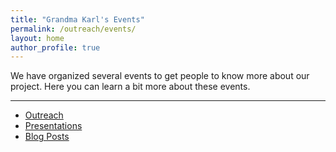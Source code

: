 ```yaml
---
title: "Grandma Karl's Events"
permalink: /outreach/events/
layout: home
author_profile: true
---
```



We have organized several events to get people to know more about our project. Here you can learn a bit more about these events.

------

- [Outreach](../)
- [Presentations](./presentations/)
- [Blog Posts](./blog/)
